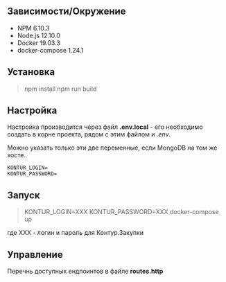## Зависимости/Окружение

* NPM 6.10.3
* Node.js 12.10.0
* Docker 19.03.3
* docker-compose 1.24.1

## Установка

> npm install
> npm run build

## Настройка

Настройка производится через файл **.env.local** - его необходимо создать в корне проекта, рядом с этим файлом и *.env*.

Можно указать только эти две переменные, если MongoDB на том же хосте.

```
KONTUR_LOGIN=
KONTUR_PASSWORD=
```

## Запуск

> KONTUR_LOGIN=XXX KONTUR_PASSWORD=XXX docker-compose up

где XXX - логин и пароль для Контур.Закупки

## Управление

Перечнь доступных ендпоинтов в файле **routes.http**